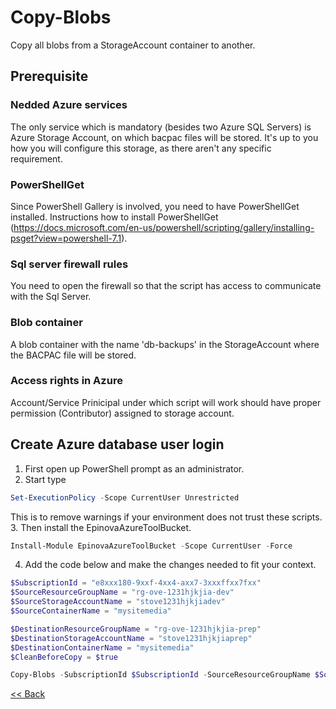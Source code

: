 # Copy-Blobs
Copy all blobs from a StorageAccount container to another.  

## Prerequisite
### Nedded Azure services
The only service which is mandatory (besides two Azure SQL Servers) is Azure Storage Account, on which bacpac files will be stored. It's up to you how you will configure this storage, as there aren't any specific requirement.  
### PowerShellGet
Since PowerShell Gallery is involved, you need to have PowerShellGet installed. Instructions how to install PowerShellGet (https://docs.microsoft.com/en-us/powershell/scripting/gallery/installing-psget?view=powershell-7.1).
### Sql server firewall rules
You need to open the firewall so that the script has access to communicate with the Sql Server.
### Blob container
A blob container with the name 'db-backups' in the StorageAccount where the BACPAC file will be stored.
### Access rights in Azure
Account/Service Prinicipal under which script will work should have proper permission (Contributor) assigned to storage account.

## Create Azure database user login
1.	First open up PowerShell prompt as an administrator.
2.	Start type 
```powershell
Set-ExecutionPolicy -Scope CurrentUser Unrestricted
```
This is to remove warnings if your environment does not trust these scripts.  
3.	Then install the EpinovaAzureToolBucket. 
```powershell
Install-Module EpinovaAzureToolBucket -Scope CurrentUser -Force
```  
4.	Add the code below and make the changes needed to fit your context.
```powershell
$SubscriptionId = "e8xxx180-9xxf-4xx4-axx7-3xxxffxx7fxx"
$SourceResourceGroupName = "rg-ove-1231hjkjia-dev"
$SourceStorageAccountName = "stove1231hjkjiadev"
$SourceContainerName = "mysitemedia"

$DestinationResourceGroupName = "rg-ove-1231hjkjia-prep"
$DestinationStorageAccountName = "stove1231hjkjiaprep"
$DestinationContainerName = "mysitemedia"
$CleanBeforeCopy = $true

Copy-Blobs -SubscriptionId $SubscriptionId -SourceResourceGroupName $SourceResourceGroupName -SourceStorageAccountName $SourceStorageAccountName -SourceContainerName $SourceContainerName -DestinationResourceGroupName $DestinationResourceGroupName -DestinationStorageAccountName $DestinationStorageAccountName -DestinationContainerName $DestinationContainerName -CleanBeforeCopy $CleanBeforeCopy
```


[<< Back](/README.md)